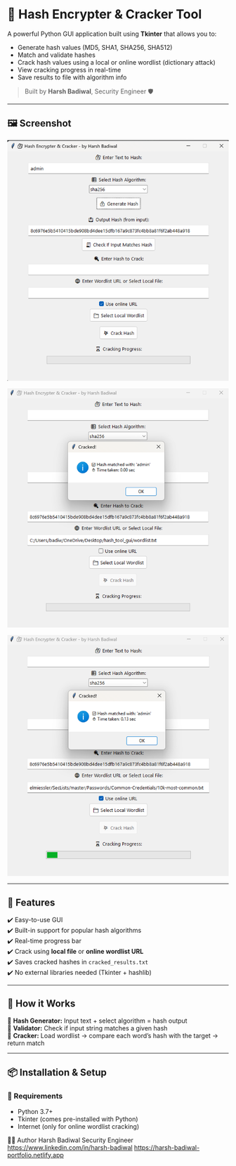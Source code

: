 # 🔐 Hash Encrypter & Cracker Tool

A powerful Python GUI application built using **Tkinter** that allows you to:

- Generate hash values (MD5, SHA1, SHA256, SHA512)
- Match and validate hashes
- Crack hash values using a local or online wordlist (dictionary attack)
- View cracking progress in real-time
- Save results to file with algorithm info

> Built by **Harsh Badiwal**, Security Engineer 🛡️

---

## 🖼️ Screenshot

![Demo Screenshot](hash_tool_gui/screenshots/hash_encryption.png)

![Demo Screenshot](hash_tool_gui/screenshots/hash_crack_local_wordlist.png)

![Demo Screenshot](hash_tool_gui/screenshots/hash_crack_online_wordlist.png)

---

## 🚀 Features

✔️ Easy-to-use GUI  
✔️ Built-in support for popular hash algorithms  
✔️ Real-time progress bar  
✔️ Crack using **local file** or **online wordlist URL**  
✔️ Saves cracked hashes in `cracked_results.txt`  
✔️ No external libraries needed (Tkinter + hashlib)

---

## 🧠 How it Works

🔹 **Hash Generator:** Input text + select algorithm = hash output  
🔹 **Validator:** Check if input string matches a given hash  
🔹 **Cracker:** Load wordlist → compare each word’s hash with the target → return match

---

## 📦 Installation & Setup

### 🔧 Requirements
- Python 3.7+
- Tkinter (comes pre-installed with Python)
- Internet (only for online wordlist cracking)

🧑‍💻 Author
Harsh Badiwal
Security Engineer
https://www.linkedin.com/in/harsh-badiwal
https://harsh-badiwal-portfolio.netlify.app
